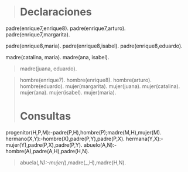 > # Declaraciones
padre(enrique7,enrique8).
padre(enrique7,arturo).
padre(enrique7,margarita).

padre(enrique8,maria).
padre(enrique8,isabel).
padre(enrique8,eduardo).

madre(catalina, maria).
madre(ana, isabel).
> madre(juana, eduardo).
 
> hombre(enrique7).
hombre(enrique8).
hombre(arturo).
hombre(eduardo).
mujer(margarita).
mujer(juana).
mujer(catalina).
mujer(ana).
mujer(isabel).
> mujer(maria).
> # Consultas
progenitor(H,P,M):-padre(P,H),hombre(P);madre(M,H),mujer(M).
hermano(X,Y):-hombre(X),padre(P,Y),padre(P,X).
hermana(Y,X):-mujer(Y),padre(P,X),padre(P,Y).
abuelo(A,N):-hombre(A),padre(A,H),padre(H,N).
>abuela(_,N):-mujer(_),madre(_,H),madre(H,N).


